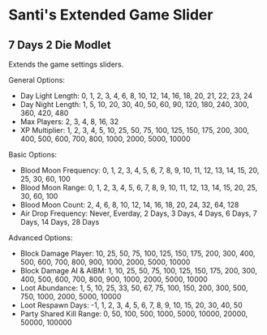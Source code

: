 # Santi's Extended Game Slider

## 7 Days 2 Die Modlet

Extends the game settings sliders.

General Options:
- Day Light Length: 0, 1, 2, 3, 4, 6, 8, 10, 12, 14, 16, 18, 20, 21, 22, 23, 24
- Day Night Length: 1, 5, 10, 20, 30, 40, 50, 60, 90, 120, 180, 240, 300, 360, 420, 480
- Max Players: 2, 3, 4, 8, 16, 32
- XP Multiplier: 1, 2, 3, 4, 5, 10, 25, 50, 75, 100, 125, 150, 175, 200, 300, 400, 500, 600, 700, 800, 1000, 2000, 5000, 10000

Basic Options:
- Blood Moon Frequency: 0, 1, 2, 3, 4, 5, 6, 7, 8, 9, 10, 11, 12, 13, 14, 15, 20, 25, 30, 60, 100
- Blood Moon Range: 0, 1, 2, 3, 4, 5, 6, 7, 8, 9, 10, 11, 12, 13, 14, 15, 20, 25, 30, 60, 100
- Blood Moon Count: 2, 4, 6, 8, 10, 12, 14, 16, 18, 20, 24, 32, 64, 128
- Air Drop Frequency: Never, Everday, 2 Days, 3 Days, 4 Days, 6 Days, 7 Days, 14 Days, 28 Days

Advanced Options:
- Block Damage Player: 10, 25, 50, 75, 100, 125, 150, 175, 200, 300, 400, 500, 600, 700, 800, 900, 1000, 2000, 5000, 10000
- Block Damage AI & AIBM: 1, 10, 25, 50, 75, 100, 125, 150, 175, 200, 300, 400, 500, 600, 700, 800, 900, 1000, 2000, 5000, 10000
- Loot Abundance: 1, 5, 10, 25, 33, 50, 67, 75, 100, 150, 200, 300, 500, 750, 1000, 2000, 5000, 10000
- Loot Respawn Days: -1, 1, 2, 3, 4, 5, 6, 7, 8, 9, 10, 15, 20, 30, 40, 50
- Party Shared Kill Range: 0, 50, 100, 500, 1000, 5000, 10000, 20000, 50000, 100000
